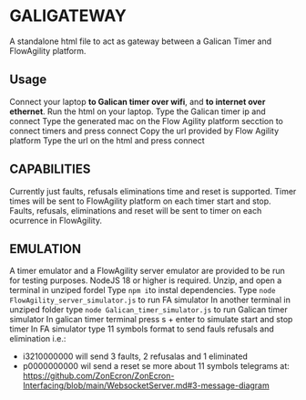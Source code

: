 # GALIGATEWAY

A standalone html file to act as gateway between a Galican Timer and FlowAgility platform.

## Usage
Connect your laptop **to Galican timer over wifi**, and **to internet over ethernet**.
Run the html on your laptop.
Type the Galican timer ip and connect
Type the generated mac on the Flow Agility platform secction to connect timers and press connect
Copy the url provided by Flow Agility platform
Type the url on the html and press connect

## CAPABILITIES
Currently just faults, refusals eliminations time and reset is supported.
Timer times will be sent to FlowAgility platform on each timer start and stop.
Faults, refusals, eliminations and reset will be sent to timer on each ocurrence in FlowAgility.

## EMULATION
A timer emulator and a FlowAgility server emulator are provided to be run for testing purposes.
NodeJS 18 or higher is required.
Unzip, and open a terminal in unziped fordel
Type ```npm i```to instal dependencies.
Type ```node FlowAgility_server_simulator.js``` to run FA simulator
In another terminal in unziped folder type ```node Galican_timer_simulator.js``` to run Galican timer simulator
In galican timer terminal press s + enter to simulate start and stop timer
In FA simulator type 11 symbols format to send fauls refusals and elimination i.e.: 
- i3210000000 will send 3 faults, 2 refusalas and 1 eliminated
- p0000000000 wil send a reset
se more about 11 symbols telegrams at: https://github.com/ZonEcron/ZonEcron-Interfacing/blob/main/WebsocketServer.md#3-message-diagram

